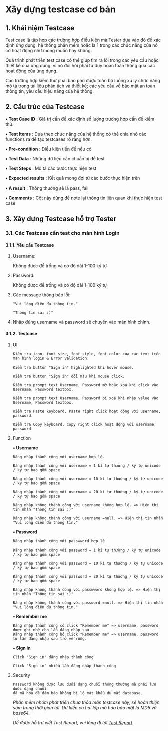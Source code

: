 # Xây dựng testcase cơ bản

## 1. Khái niệm Testcase

Test case là tập hợp các trường hợp điều kiện mà Tester dựa vào đó để xác định ứng dụng, hệ thống phần mềm hoặc là 1 
trong các chức năng của nó có hoạt động như mong muốn hay không.

Quá trình phát triển test case có thể giúp tìm ra lỗi trong các yêu cầu hoặc thiết kế của ứng dụng, vì nó đòi hỏi phải 
tư duy hoàn toàn thông qua các hoạt động của ứng dụng. 

Các trường hợp kiểm thử phải bao phủ được toàn bộ luồng xử lý chức năng mô tả trong tài liệu phân tích và thiết kế; các 
yêu cầu về bảo mật an toàn thông tin, yêu cầu hiệu năng của hệ thống.

## 2. Cấu trúc của Testcase

**• Test Case ID** : Giá trị cần để xác định số lượng trường hợp cần để kiểm thử.

**• Test Items** : Dựa theo chức năng của hệ thống có thể chia nhỏ các functions ra để tạo testcases rõ ràng hơn.

**• Pre-condition** : Điều kiện tiền đề nếu có

**• Test Data** : Những dữ liệu cần chuẩn bị để test

**• Test Steps** : Mô tả các bước thực hiện test

**• Expected results** : Kết quả mong đợi từ các bước thực hiện trên

**• A result** : Thông thường sẽ là pass, fail

**• Comments** : Cột này dùng để note lại thông tin liên quan khi thực hiện test case.

## 3. Xây dựng Testcase hỗ trợ Tester

### 3.1. Các Testcase cần test cho màn hình Login

#### 3.1.1. Yêu cầu Testcase

1. Username:

    Không được để trống và có độ dài 1-100 ký tự

2. Password:

    Không được để trống và có độ dài 1-100 ký tự

3. Các message thông báo lỗi:

    `"Vui lòng điền đủ thông tin."`

    `"Thông tin sai :)"`

4. Nhập đúng username và password sẽ chuyển vào màn hình chính.
#### 3.1.2. Testcase
1. UI
    ```shell
    Kiểm tra icon, font size, font style, font color của các text trên màn hình login & Error validation.

    Kiểm tra button "Sign in" highlighted khi hover mouse.

    Kiểm tra button "Sign in" đổi màu khi mouse click.

    Kiểm tra prompt text Username, Password mờ hoặc xoá khi click vào Username, Password textbox.

    Kiểm tra prompt text Username, Password bi xoá khi nhập value vào Username, Password textbox.

    Kiểm tra Paste keyboard, Paste right click hoạt động với username, password.

    Kiểm tra Copy keyboard, Copy right click hoạt động với username, password.
    ```
    

2. Function

    **• Username**

    ```shell
    Đăng nhập thành công với username hợp lệ.

    Đăng nhập thành công với username = 1 kí tự thường / ký tự unicode / ký tự bao gồm space

    Đăng nhập thành công với username = 10 kí tự thường / ký tự unicode / ký tự bao gồm space

    Đăng nhập thành công với username = 20 kí tự thường / ký tự unicode / ký tự bao gồm space

    Đăng nhập không thành công với username không hợp lệ. => Hiện thị tin nhắn "Thông tin sai :)"

    Đăng nhập không thành công với username =null. => Hiện thị tin nhắn "Vui lòng điền đủ thông tin."
    ```
   
    **• Password**

    ```shell
    Đăng nhập thành công với passwword hợp lệ

    Đăng nhập thành công với password = 1 kí tự thường / ký tự unicode / ký tự bao gồm space

    Đăng nhập thành công với password = 10 kí tự thường / ký tự unicode / ký tự bao gồm space
    
    Đăng nhập thành công với password = 20 kí tự thường / ký tự unicode / ký tự bao gồm space

    Đăng nhập không thành công với passwword không hợp lệ. => Hiện thị tin nhắn "Thông tin sai :)"
   
    Đăng nhập không thành công với password =null. => Hiện thị tin nhắn "Vui lòng điền đủ thông tin."
    ```

   **• Remember me**

    ```shell
   Đăng nhập thành công có click "Remember me" => username, password được ghi nhớ cho lần đăng nhập sau.
   Đăng nhâp thành công bỏ click "Remember me" => username, password từ lần đăng nhập sau trở về rỗng.
   ```

   **• Sign in**

    ```shell
    Click "Sign in" đăng nhập thành công

    Click "Sign in" nhiều lần đăng nhập thành công
    ```

3. Security

    ```shell
    Password không được lưu dưới dạng chuỗi thông thường mà phải lưu dưới dạng chuỗi
    đã mã hóa để đảm bảo không bị lộ mật khẩu dù mất database.
    ```
   *Phần mềm nhóm phát triển chưa thỏa mãn testcase này, sẽ hoàn thiện sớm trong thời gian tới. Dự kiến có hai lớp mã hóa bảo mật là MD5 và base64.*

   *Dể được hỗ trợ viết Test Report, vui lòng đi tới [Test Report](testReport.md).*